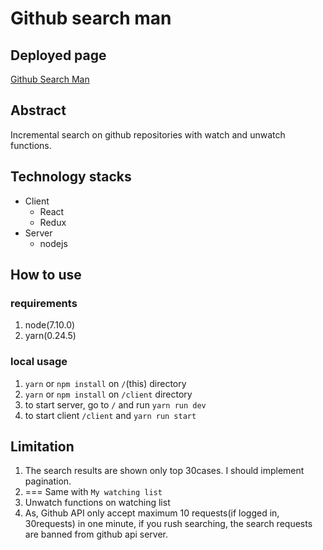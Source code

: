 # Github search man

## Deployed page

[Github Search Man](https://cryptic-oasis-80377.herokuapp.com)

## Abstract

Incremental search on github repositories with watch and unwatch functions.

## Technology stacks

- Client
  - React
  - Redux
- Server
  - nodejs

## How to use

### requirements

1. node(7.10.0)
2. yarn(0.24.5)

### local usage

1. `yarn` or `npm install` on `/`(this) directory
2. `yarn` or `npm install` on `/client` directory
3. to start server, go to `/` and run `yarn run dev`
4. to start client `/client` and `yarn run start`

## **Limitation**

1. The search results are shown only top 30cases. I should implement pagination.
2. === Same with `My watching list`
3. Unwatch functions on watching list
4. As, Github API only accept maximum 10 requests(if logged in, 30requests) in one minute, if you rush searching, the search requests are banned from github api server.

